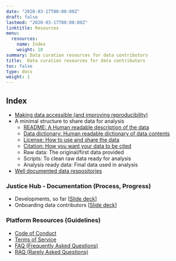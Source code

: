 ```yaml
---
date: "2020-03-17T00:00:00Z"
draft: false
lastmod: "2020-03-17T00:00:00Z"
linktitle: Resources
menu:
  resources:
    name: Index
    weight: 10
summary: Data curation resources for data contributors
title:  Data curation resources for data contributors
toc: false
type: docs
weight: 1
---
```


## Index

  - [Making data accessible (and improving reproducibility)](data-and-reproducibility/)
  - A minimal structure to share data for analysis
      - [README: A Human readable description of the data](readme-file/)
      - [Data dictionary: Human readable dictionary of data contents](data-dictionary/)
      - [License: How to use and share the data](open-data-licences/)
      - [Citation: How you want your data to be cited](data-citation/)
      - Raw data: The original/first data provided
      - Scripts: To clean raw data ready for analysis
      - Analysis ready data: Final data used in analysis
  - [Well documented data respositories](data-repositories/)


### Justice Hub - Documentation (Process, Progress)
  - Developments, so far [[Slide deck](https://docs.google.com/presentation/d/1SbyRWMDNl7p9qc_549zpYdAG32D5uopLyNNPU15uvsc/edit?usp=sharing)]
  - Onboarding data contributors [[Slide deck](https://docs.google.com/presentation/d/1WnZ5fXS3osL9mupg9vYaQlsXaVcn25JkzQGJBxex9ac/edit?usp=sharing)]

### Platform Resources (Guidelines)
  - [Code of Conduct](code-of-conduct)
  - [Terms of Service](terms-of-service)
  - [FAQ (Frequently Asked Questions)](faq/)
  - [RAQ (Rarely Asked Questions)](raq/)